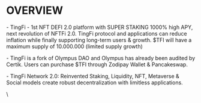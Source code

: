 # OVERVIEW

\- TingFi - 1st NFT DEFI 2.0 platform with SUPER STAKING 1000% high APY, next revolution of NFTFi 2.0. TingFi protocol and applications can reduce inflation while finally supporting long-term users & growth. $TFI will have a maximum supply of 10.000.000 (limited supply growth)

\- TingFi is a fork of Olympus DAO and Olympus has already been audited by Certik. Users can purchase $TFI through Zodipay Wallet & Pancakeswap.&#x20;

\- TingFi Network 2.0: Reinvented Staking, Liquidity, NFT, Metaverse & Social models create robust decentralization with limitless applications.

\
